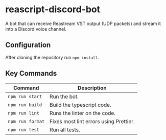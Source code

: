 # reascript-discord-bot

A bot that can receive Reastream VST output (UDP packets) and stream it into a Discord voice channel. 

## Configuration

After cloning the repository run `npm install`.

## Key Commands

| Command          | Description                            |
| ---------------- | -------------------------------------- |
| `npm run start`  | Run the bot.                           |
| `npm run build`  | Build the typescript code.             |
| `npm run lint`   | Runs the linter on the code.           |
| `npm run format` | Fixes most lint errors using Prettier. |
| `npm run test`   | Run all tests.                         |
